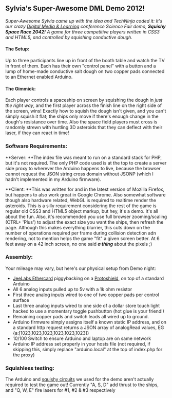 ## Sylvia's Super-Awesome DML Demo 2012!

_Super-Awesome Sylvia came up with the idea and TechNinja coded it: It's our crazy [Digital Media & Learning][1] conference Science Fair demo, **Squishy Space Race 2042!** A game for three competitive players written in CSS3 and HTML5, and controlled by squishing conductive dough._

#### **The Setup:**

Up to three participants line up in front of the booth table and watch the TV in front of them. Each has their own "control panel" with a button and a lump of home-made conductive salt dough on two copper pads connected to an Ethernet enabled Arduino.

#### **The Gimmick:**

Each player controls a spaceship on screen by squishing the dough in _just the right way_, and the first player across the finish line on the right side of the screen, wins! Exactly how to squish the dough isn't given, and you can't simply squish it flat; the ships only move if there's enough change in the dough's resistance over time. Also the space field players must cross is randomly strewn with hurtling 3D asteroids that they can deflect with their laser, if they can react in time!

### Software Requirements:

**Server: **The index file was meant to run on a standard stack for PHP, but it's not required. The only PHP code used is at the top to create a server side proxy to wherever the Arduino happens to live, because the browser cannot request the JSON string cross domain without JSONP (which I hadn't implemented in my Arduino firmware).

**Client: **This was written for and in the latest version of Mozilla Firefox, but happens to also work great in Google Chrome. Also somewhat software though also hardware related, WebGL is required to realtime render the asteroids. This is a silly requirement considering the rest of the game is regular old CSS3 and HTML5 object markup, but hey, it's a demo. It's all about the fun. Also, it's recommended you use full browser zooming/scaling (CTRL+ 'Plus') to adjust the exact size you want the ships, then refresh the page. Although this makes everything blurrier, this cuts down on the number of operations required per frame during collision detection adn rendering, not to mention helps the game "fit" a given screen better. At 6 feet away on a 42 inch screen, no one said _**a thing**_ about the pixels ;)

### Assembly:

Your mileage may vary, but here's our physical setup from Demo night:

  * [JeeLabs Ethercard][2] piggybacking on a [Protoshield][3], on top of a standard Arduino
  * All 6 analog inputs pulled up to 5v with a 1k ohm resistor
  * First three analog inputs wired to one of two copper pads per control surface
  * Last three analog inputs wired to one side of a dollar store touch light hacked to use a momentary toggle pushbutton (hot glue is your friend!)
  * Remaining copper pads and switch leads all wired up to ground.
  * Arduino firmware simply assigns itself a known static IP address, and on a standard http request returns a JSON array of analogRead values, EG {a:[1023,1023,1023,1023,1023,1023]}
  * 10/100 Switch to ensure Arduino and laptop are on same network
  * Arduino IP address set properly in your hosts file (not required, if skipping this, simply replace "arduino.local" at the top of index.php for the proxy)

### Squishless testing:

The Arduino and [squishy circuits][4] we used for the demo aren't actually required to test the game out! Currently "A, S, D" add thrust to the ships, and "Q, W, E" fire lasers for #1, #2 & #3 respectively

   [1]: http://dml2012.dmlcentral.net/
   [2]: http://jeelabs.net/projects/9/wiki/Ether_Card
   [3]: https://www.adafruit.com/products/51
   [4]: http://sylviashow.com/squishy

